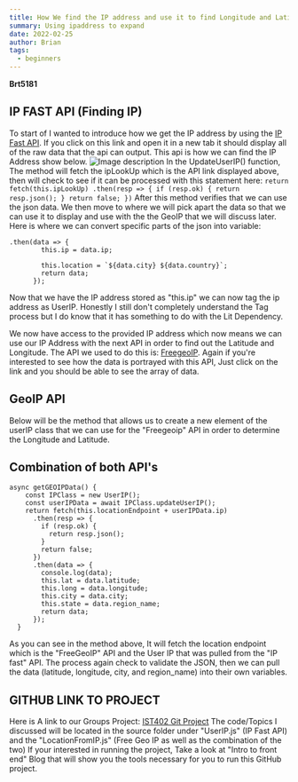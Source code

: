 ```yaml
---
title: How We find the IP address and use it to find Longitude and Latitude
summary: Using ipaddress to expand
date: 2022-02-25
author: Brian
tags:
  - beginners
---
```

**Brt5181**

## IP FAST API (Finding IP)
To start of I wanted to introduce how we get the IP address by using the [IP Fast API](https://ip-fast.com/api/ip/?format=json&location=True). If you click on this link and open it in a new tab it should display all of the raw data that the api can output. This api is how we can find the IP Address show below.
![Image description](https://dev-to-uploads.s3.amazonaws.com/uploads/articles/fbb2wfgy0r7rq4mic4yi.png)
In the UpdateUserIP() function, The method will fetch the ipLookUp which is the API link displayed above, then will check to see if it can be processed with this statement here: 
`
return fetch(this.ipLookUp)
      .then(resp => {
        if (resp.ok) {
          return resp.json();
        }
        return false;
      })
`
After this method verifies that we can use the json data. We then move to where we will pick apart the data so that we can use it to display and use with the the GeoIP that we will discuss later. Here is where we can convert specific parts of the json into variable: 
```
.then(data => {
        this.ip = data.ip;

        this.location = `${data.city} ${data.country}`;
        return data;
      });
```
Now that we have the IP address stored as "this.ip" we can now tag the ip address as UserIP. Honestly I still don't completely understand the Tag process but I do know that it has something to do with the Lit Dependency.

We now have access to the provided IP address which now means we can use our IP Address with the next API in order to find out the Latitude and Longitude. The API we used to do this is: [FreegeoIP](https://freegeoip.app/json/). Again if you're interested to see how the data is portrayed with this API, Just click on the link and you should be able to see the array of data.

## GeoIP API

Below will be the method that allows us to create a new element of the userIP class that we can use for the "Freegeoip" API in order to determine the Longitude and Latitude.

## Combination of both API's

```
async getGEOIPData() {
    const IPClass = new UserIP();
    const userIPData = await IPClass.updateUserIP();
    return fetch(this.locationEndpoint + userIPData.ip)
      .then(resp => {
        if (resp.ok) {
          return resp.json();
        }
        return false;
      })
      .then(data => {
        console.log(data);
        this.lat = data.latitude;
        this.long = data.longitude;
        this.city = data.city;
        this.state = data.region_name;
        return data;
      });
  }
```
As you can see in the method above, It will fetch the location endpoint which is the "FreeGeoIP" API and the User IP that was pulled from the "IP fast" API. The process again check to validate the JSON, then we can pull the data (latitude, longitude, city, and region_name) into their own variables.

## GITHUB LINK TO PROJECT
Here is A link to our Groups Project: [IST402 Git Project](https://github.com/IST402GroupB/ip-project.git) The code/Topics I discussed will be located in the source folder under "UserIP.js" (IP Fast API) and the "LocationFromIP.js" (Free Geo IP as well as the combination of the two)
If your interested in running the project, Take a look at "Intro to front end" Blog that will show you the tools necessary for you to run this GitHub project.
